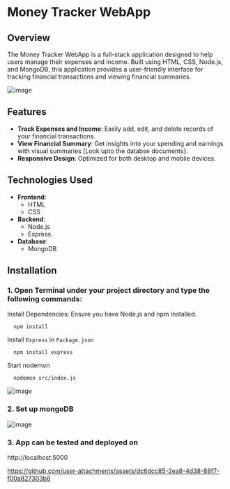 # Money Tracker WebApp

## Overview

The Money Tracker WebApp is a full-stack application designed to help users manage their expenses and income. Built using HTML, CSS, Node.js, and MongoDB, this application provides a user-friendly interface for tracking financial transactions and viewing financial summaries.

![image](https://github.com/user-attachments/assets/4454a27f-fccb-4fa8-8616-9db2b33be4d1)


## Features

- **Track Expenses and Income**: Easily add, edit, and delete records of your financial transactions.
- **View Financial Summary**: Get insights into your spending and earnings with visual summaries [Look upto the databse documents}.
- **Responsive Design**: Optimized for both desktop and mobile devices.

## Technologies Used

- **Frontend**:
  - HTML
  - CSS
- **Backend**:
  - Node.js
  - Express
- **Database**:
  - MongoDB

## Installation
### 1. Open Terminal under your project directory and type the following commands:
Install Dependencies:
Ensure you have Node.js and npm installed.

      npm install

Install `Express` in `Package.json`

      npm install express

Start nodemon

      nodemon src/index.js

![image](https://github.com/user-attachments/assets/3a01d535-5903-4438-b5b6-17dd1c599e0f)


### 2. Set up mongoDB


![image](https://github.com/user-attachments/assets/192028a2-eb90-447c-a74d-cb850d3df815)

### 3. App can be tested and deployed on

http://localhost:5000




https://github.com/user-attachments/assets/dc6dcc85-2ea8-4d38-88f7-f00a827303b8



